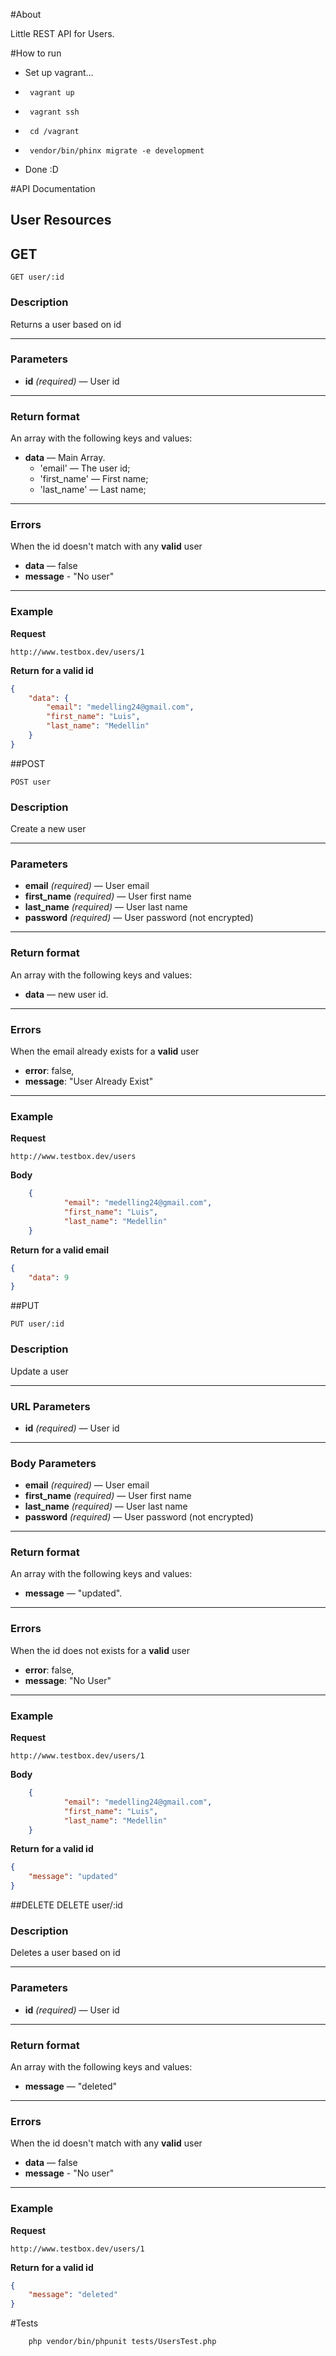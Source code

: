 #About

Little REST API for Users.


#How to run 
- Set up vagrant...
-      vagrant up
-      vagrant ssh
-      cd /vagrant
-      vendor/bin/phinx migrate -e development
- Done :D

#API Documentation


## User Resources
## GET

    GET user/:id

### Description
Returns a user based on id

***


### Parameters
- **id** _(required)_ — User id 
    
***

### Return format
An array with the following keys and values:

- **data** — Main Array.
    - 'email' — The user id;
    - 'first_name' — First name;
    - 'last_name' — Last name;
    
***

### Errors
When the id doesn't match with any **valid** user

- **data** — false
- **message** - "No user"

***

### Example
**Request**

    http://www.testbox.dev/users/1

**Return** __for a valid id__
``` json
{
    "data": {
        "email": "medelling24@gmail.com",
        "first_name": "Luis",
        "last_name": "Medellin"
    }
}
```

##POST

 
    POST user

### Description
Create a new user

***


### Parameters

- **email** _(required)_ — User email
- **first_name** _(required)_ — User first name
- **last_name** _(required)_ — User last name
- **password** _(required)_ — User password (not encrypted)
    
***

### Return format
An array with the following keys and values:

- **data** — new user id.

***

### Errors
When the email already exists for a **valid** user


-  **error**: false,
-  **message**: "User Already Exist"


***

### Example
**Request**

    http://www.testbox.dev/users
    
**Body**
``` json
    {
            "email": "medelling24@gmail.com",
            "first_name": "Luis",
            "last_name": "Medellin"
    }
```

**Return** __for a valid email__
``` json
{
    "data": 9
}
```
##PUT
 
    PUT user/:id

### Description
Update a user

***

### URL Parameters

- **id** _(required)_ — User id
    
***


### Body Parameters

- **email** _(required)_ — User email
- **first_name** _(required)_ — User first name
- **last_name** _(required)_ — User last name
- **password** _(required)_ — User password (not encrypted)
    
***

### Return format
An array with the following keys and values:

- **message** — "updated".

***

### Errors
When the id does not exists for a **valid** user


-  **error**: false,
-  **message**: "No User"


***

### Example
**Request**

    http://www.testbox.dev/users/1
    
**Body**
``` json
    {
            "email": "medelling24@gmail.com",
            "first_name": "Luis",
            "last_name": "Medellin"
    }
```

**Return** __for a valid id__
``` json
{
    "message": "updated"
}
```

##DELETE
    DELETE user/:id

### Description
Deletes a user based on id

***


### Parameters
- **id** _(required)_ — User id 
    
***

### Return format
An array with the following keys and values:

- **message** — "deleted"

***

### Errors
When the id doesn't match with any **valid** user

- **data** — false
- **message** - "No user"

***

### Example
**Request**

    http://www.testbox.dev/users/1

**Return** __for a valid id__
``` json
{
    "message": "deleted"
}
```


#Tests

        php vendor/bin/phpunit tests/UsersTest.php 

